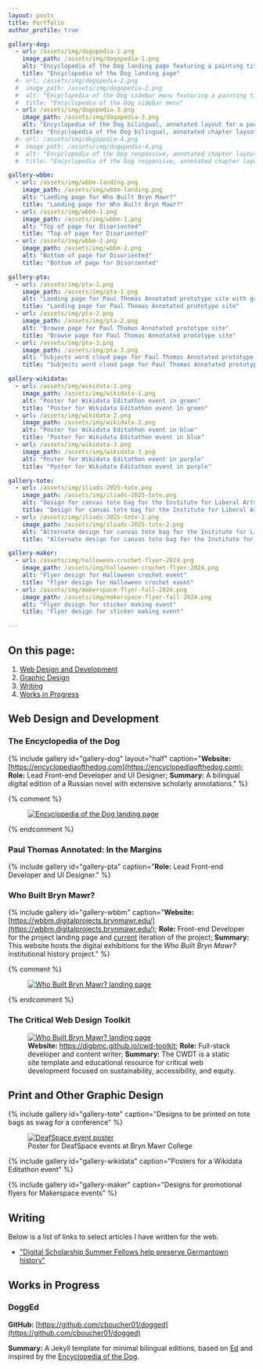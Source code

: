 ```yaml
---
layout: posts
title: Portfolio
author_profile: true

gallery-dog:
  - url: /assets/img/dogopedia-1.png
    image_path: /assets/img/dogopedia-1.png
    alt: "Encyclopedia of the Dog landing page featuring a painting titled, 'Hunters in the Snow' by Pieter Bruegel"
    title: "Encyclopedia of the Dog landing page"
  #- url: /assets/img/dogopedia-2.png
  #  image_path: /assets/img/dogopedia-2.png
  #  alt: "Encyclopedia of the Dog sidebar menu featuring a painting titled, 'Man lecturing to wolves'"
  #  title: "Encyclopedia of the Dog sidebar menu"
  - url: /assets/img/dogopedia-3.png
    image_path: /assets/img/dogopedia-3.png
    alt: "Encyclopedia of the Dog bilingual, annotated layout for a poetry chapter"
    title: "Encyclopedia of the Dog bilingual, annotated chapter layout"
  #- url: /assets/img/dogopedia-4.png
  #  image_path: /assets/img/dogopedia-4.png
  #  alt: "Encyclopedia of the Dog responsive, annotated chapter layout for mobile devices"
  #  title: "Encyclopedia of the Dog responsive, annotated chapter layout for mobile devices"

gallery-wbbm:
  - url: /assets/img/wbbm-landing.png
    image_path: /assets/img/wbbm-landing.png
    alt: "Landing page for Who Built Bryn Mawr?"
    title: "Landing page for Who Built Bryn Mawr?"
  - url: /assets/img/wbbm-1.png
    image_path: /assets/img/wbbm-1.png
    alt: "Top of page for Disoriented"
    title: "Top of page for Disoriented"
  - url: /assets/img/wbbm-2.png
    image_path: /assets/img/wbbm-2.png
    alt: "Bottom of page for Disoriented"
    title: "Bottom of page for Disoriented"

gallery-pta:
  - url: /assets/img/pta-1.png
    image_path: /assets/img/pta-1.png
    alt: "Landing page for Paul Thomas Annotated prototype site with gallery of images from PTA's films"
    title: "Landing page for Paul Thomas Annotated prototype site"
  - url: /assets/img/pta-2.png
    image_path: /assets/img/pta-2.png
    alt: "Browse page for Paul Thomas Annotated prototype site"
    title: "Browse page for Paul Thomas Annotated prototype site"
  - url: /assets/img/pta-3.png
    image_path: /assets/img/pta-3.png
    alt: "Subjects word cloud page for Paul Thomas Annotated prototype site"
    title: "Subjects word cloud page for Paul Thomas Annotated prototype site"

gallery-wikidata:
  - url: /assets/img/wikidata-1.png
    image_path: /assets/img/wikidata-1.png
    alt: "Poster for Wikidata Editathon event in green"
    title: "Poster for Wikidata Editathon event in green"
  - url: /assets/img/wikidata-2.png
    image_path: /assets/img/wikidata-2.png
    alt: "Poster for Wikidata Editathon event in blue"
    title: "Poster for Wikidata Editathon event in blue"
  - url: /assets/img/wikidata-3.png
    image_path: /assets/img/wikidata-3.png
    alt: "Poster for Wikidata Editathon event in purple"
    title: "Poster for Wikidata Editathon event in purple"

gallery-tote:
  - url: /assets/img/iliads-2025-tote.png
    image_path: /assets/img/iliads-2025-tote.png
    alt: "Design for canvas tote bag for the Institute for Liberal Arts Digital Scholarship (ILiADS) 2025 at Bryn Mawr College"
    title: "Design for canvas tote bag for the Institute for Liberal Arts Digital Scholarship (ILiADS) 2025 at Bryn Mawr College"
  - url: /assets/img/iliads-2025-tote-2.png
    image_path: /assets/img/iliads-2025-tote-2.png
    alt: "Alternate design for canvas tote bag for the Institute for Liberal Arts Digital Scholarship (ILiADS) 2025 at Bryn Mawr College"
    title: "Alternate design for canvas tote bag for the Institute for Liberal Arts Digital Scholarship (ILiADS) 2025 at Bryn Mawr College"

gallery-maker:
  - url: /assets/img/halloween-crochet-flyer-2024.png
    image_path: /assets/img/halloween-crochet-flyer-2024.png
    alt: "Flyer design for Halloween crochet event"
    title: "Flyer design for Halloween crochet event"
  - url: /assets/img/makerspace-flyer-fall-2024.png
    image_path: /assets/img/makerspace-flyer-fall-2024.png
    alt: "Flyer design for sticker making event"
    title: "Flyer design for sticker making event"

---
```


## On this page:
1. [Web Design and Development](#web-design-and-development)
2. [Graphic Design](#graphic-design)
3. [Writing](#writing)
4. [Works in Progress](#works-in-progress)

## Web Design and Development

### The Encyclopedia of the Dog

{% include gallery id="gallery-dog" layout="half" caption="**Website:** [https://encyclopediaofthedog.com](https://encyclopediaofthedog.com); **Role:** Lead Front-end Developer and UI Designer; **Summary:** A bilingual digital edition of a Russian novel with extensive scholarly annotations." %}

{% comment %}
  <figure>
    <a href="https://encyclopediaofthedog.com/"><img alt="Encyclopedia of the Dog landing page" src="{{ site.baseurl }}/assets/img/dogopedia-1.png"/></a>
  </figure>
{% endcomment %}

### Paul Thomas Annotated: In the Margins

{% include gallery id="gallery-pta" caption="**Role:** Lead Front-end Developer and UI Designer." %}


### Who Built Bryn Mawr?

{% include gallery id="gallery-wbbm" caption="**Website:** [https://wbbm.digitalprojects.brynmawr.edu/](https://wbbm.digitalprojects.brynmawr.edu/); **Role:** Front-end Developer for the project landing page and [current](https://wbbm.digitalprojects.brynmawr.edu/current/) iteration of the project; **Summary:** This website hosts the digital exhibitions for the *Who Built Bryn Mawr?* institutional history project." %}

{% comment %}
  <figure>
    <a href="https://wbbm.digitalprojects.brynmawr.edu/"><img alt="Who Built Bryn Mawr? landing page" src="{{ site.baseurl }}/assets/img/wbbm-landing.png"/></a>
  </figure>
{% endcomment %}


### The Critical Web Design Toolkit

<figure>
  <a href="https://digbmc.github.io/cwd-toolkit/"><img alt="Who Built Bryn Mawr? landing page" src="{{ site.baseurl }}/assets/img/cwdt-landing.png"/></a>
  <figcaption>
    <strong>Website:</strong> <a href="https://digbmc.github.io/cwd-toolkit/">https://digbmc.github.io/cwd-toolkit</a>; <strong>Role:</strong> Full-stack developer and content writer; <strong>Summary:</strong> The CWDT is a static site template and educational resource for critical web development focused on sustainability, accessibility, and equity.
  </figcaption>
</figure>


## Print and Other Graphic Design

{% include gallery id="gallery-tote" caption="Designs to be printed on tote bags as swag for a conference" %}

<figure>
    <a href="{{ site.baseurl }}/assets/img/deafspace-poster.png"><img alt="DeafSpace event poster" src="{{ site.baseurl }}/assets/img/deafspace-poster.png"/></a>
    <figcaption>Poster for DeafSpace events at Bryn Mawr College</figcaption>
</figure>

{% include gallery id="gallery-wikidata" caption="Posters for a Wikidata Editathon event" %}

{% include gallery id="gallery-maker" caption="Designs for promotional flyers for Makerspace events" %}

<!--
<figure class="third">
	<img src="/assets/img/makerspace-sticker-1.png">
	<img src="/assets/img/makerspace-sticker-2.png">
	<img src="/assets/img/makerspace-sticker-3.png">
	<figcaption>Promotional stickers for BMC Makerspaces</figcaption>
</figure>
-->

## Writing
Below is a list of links to select articles I have written for the web.

- ["Digital Scholarship Summer Fellows help preserve Germantown history"](https://www.brynmawr.edu/stories/digital-scholarship-summer-fellows-help-preserve-germantown-history)

## Works in Progress

### DoggEd
  
**GitHub:** [https://github.com/cboucher01/dogged](https://github.com/cboucher01/dogged)

**Summary:** A Jekyll template for minimal bilingual editions, based on [Ed](http://minicomp.github.io/ed) and inspired by the [Encyclopedia of the Dog](https://encyclopediaofthedog.com).